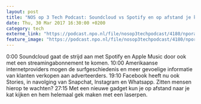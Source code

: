 ```yaml
---
layout: post
title: "NOS op 3 Tech Podcast: Soundcloud vs Spotify en op afstand je kat gek maken"
date: Thu, 30 Mar 2017 16:30:00 +0200
category: tech
externe_link: "https://podcast.npo.nl/file/nosop3techpodcast/4180/nporadio1_nosop3techpodcast_20170330_nos-op-3-tech-podcast-soundcloud-vs-spotify-en-op-afstand-je-kat-gek-maken.mp3"
feature_image: "https://podcast.npo.nl/file/nosop3techpodcast/4180/nporadio1_nosop3techpodcast_20170330_nos-op-3-tech-podcast-soundcloud-vs-spotify-en-op-afstand-je-kat-gek-maken.mp3"
---
```


0:00 Soundcloud gaat de strijd aan met Spotify en Apple Music door ook met een streamingabonnement te komen.
10:00 Amerikaanse internetproviders mogen de surfgeschiedenis en meer gevoelige informatie van klanten verkopen aan adverteerders.
19:10 Facebook heeft nu ook Stories, in navolging van Snapchat, Instagram en Whatsapp. Zitten mensen hierop te wachten?
27:15 Met een nieuwe gadget kun je op afstand naar je kat kijken en hem helemaal gek maken met een laserpen.<img src="http://feeds.feedburner.com/~r/nosop3-tech-podcast/~4/7X8vzgHjxvk" height="1" width="1" alt=""/>

